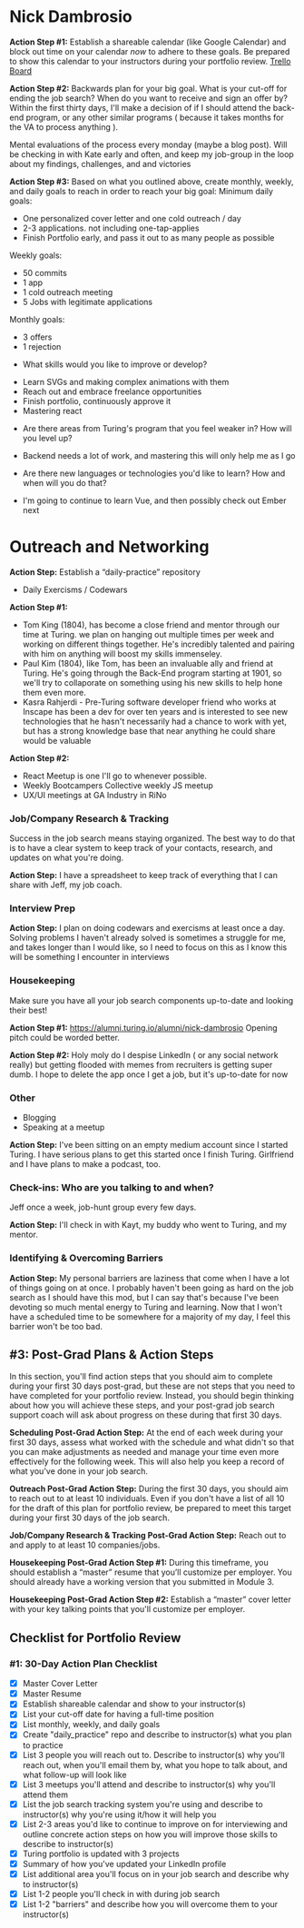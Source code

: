 # Nick Dambrosio

**Action Step #1:** Establish a shareable calendar (like Google Calendar) and block out time on your calendar _now_ to adhere to these goals. Be prepared to show this calendar to your instructors during your portfolio review.
[Trello Board](https://trello.com/invite/b/tRoyU45H/f88dd6edfb3efe7ceeb771796b454802/shared)

**Action Step #2:** Backwards plan for your big goal. What is your cut-off for ending the job search? When do you want to receive and sign an offer by?
Within the first thirty days, I'll make a decision of if I should attend the back-end program, or any other similar programs ( because it takes months for the VA to process anything ).

Mental evaluations of the process every monday (maybe a blog post).
Will be checking in with Kate early and often, and keep my job-group in the loop about my findings, challenges, and and victories

**Action Step #3:** Based on what you outlined above, create monthly, weekly, and daily goals to reach in order to reach your big goal:
Minimum daily goals:

- One personalized cover letter and one cold outreach / day
- 2-3 applications. not including one-tap-applies
- Finish Portfolio early, and pass it out to as many people as possible

Weekly goals:

- 50 commits
- 1 app
- 1 cold outreach meeting
- 5 Jobs with legitimate applications

Monthly goals:

- 3 offers
- 1 rejection

* What skills would you like to improve or develop?

- Learn SVGs and making complex animations with them
- Reach out and embrace freelance opportunities
- Finish portfolio, continuously approve it
- Mastering react

* Are there areas from Turing's program that you feel weaker in? How will you level up?

- Backend needs a lot of work, and mastering this will only help me as I go

* Are there new languages or technologies you'd like to learn? How and when will you do that?

- I'm going to continue to learn Vue, and then possibly check out Ember next

# Outreach and Networking

**Action Step:** Establish a “daily-practice” repository

- Daily Exercisms / Codewars

**Action Step #1:**

- Tom King (1804), has become a close friend and mentor through our time at Turing. we plan on hanging out multiple times per week and working on different things together. He's incredibly talented and pairing with him on anything will boost my skills immenseley.
- Paul Kim (1804), like Tom, has been an invaluable ally and friend at Turing. He's going through the Back-End program starting at 1901, so we'll try to collaporate on something using his new skills to help hone them even more.
- Kasra Rahjerdi - Pre-Turing software developer friend who works at Inscape has been a dev for over ten years and is interested to see new technologies that he hasn't necessarily had a chance to work with yet, but has a strong knowledge base that near anything he could share would be valuable

**Action Step #2:**

- React Meetup is one I'll go to whenever possible.
- Weekly Bootcampers Collective weekly JS meetup
- UX/UI meetings at GA Industry in RiNo

### Job/Company Research & Tracking

Success in the job search means staying organized. The best way to do that is to have a clear system to keep track of your contacts, research, and updates on what you're doing.

**Action Step:**
I have a spreadsheet to keep track of everything that I can share with Jeff, my job coach.

### Interview Prep

**Action Step:**
I plan on doing codewars and exercisms at least once a day. Solving problems I haven't already solved is sometimes a struggle for me, and takes longer than I would like, so I need to focus on this as I know this will be something I encounter in interviews

### Housekeeping

Make sure you have all your job search components up-to-date and looking their best!

**Action Step #1:**
https://alumni.turing.io/alumni/nick-dambrosio 
Opening pitch could be worded better.

**Action Step #2:**
Holy moly do I despise LinkedIn ( or any social network really) but getting flooded with memes from recruiters is getting super dumb. I hope to delete the app once I get a job, but it's up-to-date for now

### Other

- Blogging
- Speaking at a meetup

**Action Step:**
I've been sitting on an empty medium account since I started Turing. I have serious plans to get this started once I finish Turing. Girlfriend and I have plans to make a podcast, too.

### Check-ins: Who are you talking to and when?

Jeff once a week, job-hunt group every few days.

**Action Step:**
I'll check in with Kayt, my buddy who went to Turing, and my mentor.

### Identifying & Overcoming Barriers

**Action Step:**
My personal barriers are laziness that come when I have a lot of things going on at once. I probably haven't been going as hard on the job search as I should have this mod, but I can say that's because I've been devoting so much mental energy to Turing and learning.  Now that I won't have a scheduled time to be somewhere for a majority of my day, I feel this barrier won't be too bad.

## #3: Post-Grad Plans & Action Steps

In this section, you'll find action steps that you should aim to complete during your first 30 days post-grad, but these are not steps that you need to have completed for your portfolio review. Instead, you should begin thinking about how you will achieve these steps, and your post-grad job search support coach will ask about progress on these during that first 30 days.

**Scheduling Post-Grad Action Step:** At the end of each week during your first 30 days, assess what worked with the schedule and what didn't so that you can make adjustments as needed and manage your time even more effectively for the following week. This will also help you keep a record of what you've done in your job search.

**Outreach Post-Grad Action Step:** During the first 30 days, you should aim to reach out to at least 10 individuals. Even if you don't have a list of all 10 for the draft of this plan for portfolio review, be prepared to meet this target during your first 30 days of the job search.

**Job/Company Research & Tracking Post-Grad Action Step:** Reach out to and apply to at least 10 companies/jobs.

**Housekeeping Post-Grad Action Step #1:** During this timeframe, you should establish a “master” resume that you’ll customize per employer. You should already have a working version that you submitted in Module 3.

**Housekeeping Post-Grad Action Step #2:** Establish a “master” cover letter with your key talking points that you'll customize per employer.

## Checklist for Portfolio Review

### #1: 30-Day Action Plan Checklist

- [x] Master Cover Letter
- [x] Master Resume
- [x] Establish shareable calendar and show to your instructor(s)
- [x] List your cut-off date for having a full-time position
- [x] List monthly, weekly, and daily goals
- [x] Create "daily_practice" repo and describe to instructor(s) what you plan to practice
- [x] List 3 people you will reach out to. Describe to instructor(s) why you'll reach out, when you'll email them by, what you hope to talk about, and what follow-up will look like
- [x] List 3 meetups you'll attend and describe to instructor(s) why you'll attend them
- [x] List the job search tracking system you're using and describe to instructor(s) why you're using it/how it will help you
- [x] List 2-3 areas you'd like to continue to improve on for interviewing and outline concrete action steps on how you will improve those skills to describe to instructor(s)
- [x] Turing portfolio is updated with 3 projects
- [x] Summary of how you've updated your LinkedIn profile
- [x] List additional area you'll focus on in your job search and describe why to instructor(s)
- [x] List 1-2 people you'll check in with during job search
- [x] List 1-2 "barriers" and describe how you will overcome them to your instructor(s)
